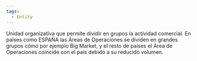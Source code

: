 ```yaml
---
tags:
  - Entity
---
```

Unidad organizativa que permite dividir en grupos la actividad comercial. En países como ESPAÑA las Áreas de Operaciones se dividen en grandes grupos cómo por ejemplo Big Market, y el resto de países el Área de Operaciones coincide con el país debido a su reducido volumen.

